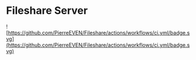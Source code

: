# Fileshare Server

![https://github.com/PierreEVEN/Fileshare/actions/workflows/ci.yml/badge.svg](https://github.com/PierreEVEN/Fileshare/actions/workflows/ci.yml/badge.svg)
